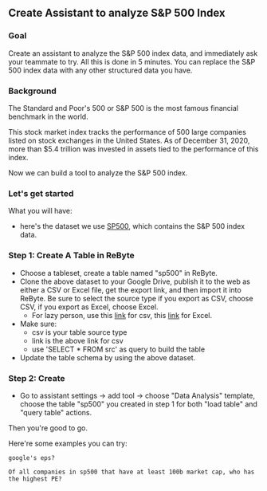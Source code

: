 ## Create Assistant to analyze S&P 500 Index


### Goal
Create an assistant to analyze the S&P 500 index data, and immediately ask your teammate to try. All this is done in 5 minutes. You can replace the S&P 500 index data with any other structured data you have.


### Background
The Standard and Poor's 500 or S&P 500 is the most famous financial benchmark in the world.

This stock market index tracks the performance of 500 large companies listed on stock exchanges in the United States. As of December 31, 2020, more than $5.4 trillion was invested in assets tied to the performance of this index.

Now we can build a tool to analyze the S&P 500 index.

### Let's get started

What you will have:
* here's the dataset we use [SP500](https://docs.google.com/spreadsheets/d/18m6OanLxQuPJBcI79bTeghTRF2YxHyeysiax-SzIJMg/edit?usp=sharing), which contains the S&P 500 index data.

### Step 1: Create A Table in ReByte

* Choose a tableset, create a table named "sp500" in ReByte.
* Clone the above dataset to your Google Drive, publish it to the web as either a CSV or Excel file, get the export link, and then import it into ReByte. Be sure to select the source type if you export as CSV, choose CSV, if you export as Excel, choose Excel.
    * For lazy person, use this [link](https://docs.google.com/spreadsheets/d/e/2PACX-1vRspzExmRd4eUD9pXEDohGWVKmMqs6IYeBYIVkJ4vfTWryXaZJFWVWH9cJwMNEtf4cRFRGFBuRI7zi9/pub?output=csv) for csv, this [link](https://docs.google.com/spreadsheets/d/e/2PACX-1vRspzExmRd4eUD9pXEDohGWVKmMqs6IYeBYIVkJ4vfTWryXaZJFWVWH9cJwMNEtf4cRFRGFBuRI7zi9/pub?output=xlsx) for Excel.
* Make sure:
  * csv is your table source type
  * link is the above link for csv
  * use 'SELECT * FROM src' as query to build the table
* Update the table schema by using the above dataset.


### Step 2: Create 
* Go to assistant settings -> add tool -> choose "Data Analysis" template, choose the table "sp500" you created in step 1 for both "load table" and "query table" actions.

Then you're good to go.

Here're some examples you can try:

```code
google's eps?
```

```code
Of all companies in sp500 that have at least 100b market cap, who has the highest PE? 
```